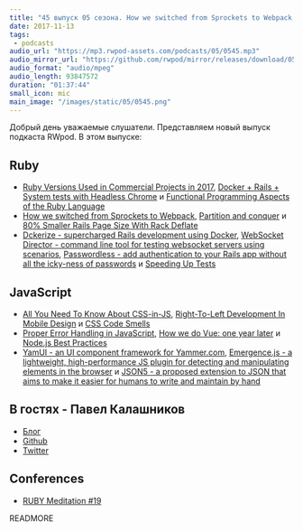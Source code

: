 ```yaml
---
title: "45 выпуск 05 сезона. How we switched from Sprockets to Webpack, CSS Code Smells, WebSocket Director, JSON5 и прочее"
date: 2017-11-13
tags:
 - podcasts
audio_url: "https://mp3.rwpod-assets.com/podcasts/05/0545.mp3"
audio_mirror_url: "https://github.com/rwpod/mirror/releases/download/05.45/0545.mp3"
audio_format: "audio/mpeg"
audio_length: 93847572
duration: "01:37:44"
small_icon: mic
main_image: "/images/static/05/0545.png"
---
```


Добрый день уважаемые слушатели. Представляем новый выпуск подкаста RWpod. В этом выпуске:

## Ruby

 - [Ruby Versions Used in Commercial Projects in 2017](https://semaphoreci.com/blog/2017/11/08/ruby-versions-used-in-commercial-projects-in-2017.html), [Docker + Rails + System tests with Headless Chrome](https://dev.to/dstull/docker--rails--system-tests-with-headless-chrome-d00) и [Functional Programming Aspects of the Ruby Language](http://gustavocaso.github.io/2017/11/functional-programming-aspects-of-the-ruby-language/)
 - [How we switched from Sprockets to Webpack](https://rossta.net/blog/from-sprockets-to-webpack.html), [Partition and conquer](https://evilmartians.com/chronicles/partition-and-conquer) и [80% Smaller Rails Page Size With Rack Deflate](https://www.schneems.com/2017/11/08/80-smaller-rails-footprint-with-rack-deflate/)
 - [Dckerize - supercharged Rails development using Docker](https://github.com/pacuna/dckerize), [WebSocket Director - command line tool for testing websocket servers using scenarios](https://github.com/palkan/wsdirector), [Passwordless - add authentication to your Rails app without all the icky-ness of passwords](https://github.com/mikker/passwordless) и [Speeding Up Tests](https://www.driftingruby.com/episodes/speeding-up-tests)

## JavaScript

 - [All You Need To Know About CSS-in-JS](https://hackernoon.com/all-you-need-to-know-about-css-in-js-984a72d48ebc), [Right-To-Left Development In Mobile Design](https://www.smashingmagazine.com/2017/11/right-to-left-mobile-design/) и [CSS Code Smells](https://css-tricks.com/css-code-smells/)
 - [Proper Error Handling in JavaScript](https://scotch.io/tutorials/proper-error-handling-in-javascript), [How we do Vue: one year later](https://about.gitlab.com/2017/11/09/gitlab-vue-one-year-later/) и [Node.js Best Practices](https://github.com/i0natan/nodebestpractices)
 - [YamUI - an UI component framework for Yammer.com](https://microsoft.github.io/YamUI/), [Emergence.js - a lightweight, high-performance JS plugin for detecting and manipulating elements in the browser](https://xtianmiller.github.io/emergence.js/) и [JSON5 - a proposed extension to JSON that aims to make it easier for humans to write and maintain by hand](http://json5.org/)

## В гостях - Павел Калашников

  - [Блог](http://pavelkalashnikov.tumblr.com/)
  - [Github](https://github.com/kalashnikovisme)
  - [Twitter](https://twitter.com/kalashnikovisme)

## Conferences

 - [RUBY Meditation #19](http://www.rubymeditation.com/)

READMORE
